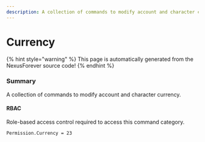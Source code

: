 ```yaml
---
description: A collection of commands to modify account and character currency.
---
```


# Currency

{% hint style="warning" %}
This page is automatically generated from the NexusForever source code!
{% endhint %}

### Summary

A collection of commands to modify account and character currency.

#### RBAC

Role-based access control required to access this command category.

```
Permission.Currency = 23
```


